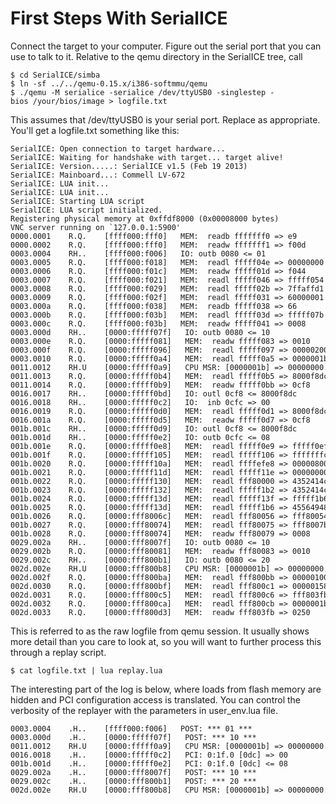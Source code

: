 # First Steps With SerialICE

Connect the target to your computer. Figure out the serial port that you
can use to talk to it. Relative to the qemu directory in the SerialICE
tree, call

    $ cd SerialICE/simba
    $ ln -sf ../../qemu-0.15.x/i386-softmmu/qemu
    $ ./qemu -M serialice -serialice /dev/ttyUSB0 -singlestep -bios /your/bios/image > logfile.txt

This assumes that /dev/ttyUSB0 is your serial port. Replace as
appropriate. You'll get a logfile.txt something like this:

    SerialICE: Open connection to target hardware...
    SerialICE: Waiting for handshake with target... target alive!
    SerialICE: Version.....: SerialICE v1.5 (Feb 19 2013)
    SerialICE: Mainboard...: Commell LV-672
    SerialICE: LUA init...
    SerialICE: LUA init...
    SerialICE: Starting LUA script
    SerialICE: LUA script initialized.
    Registering physical memory at 0xffdf8000 (0x00008000 bytes)
    VNC server running on `127.0.0.1:5900'
    0000.0001    R.Q.    [ffff000:fff0]   MEM:  readb fffffff0 => e9
    0000.0002    R.Q.    [ffff000:fff0]   MEM:  readw fffffff1 => f00d
    0003.0004    RH..    [ffff000:f006]   IO: outb 0080 <= 01
    0003.0005    R.Q.    [ffff000:f018]   MEM:  readl fffff04e => 00000000
    0003.0006    R.Q.    [ffff000:f01c]   MEM:  readw fffff01d => f044
    0003.0007    R.Q.    [ffff000:f021]   MEM:  readl fffff046 => fffff054
    0003.0008    R.Q.    [ffff000:f029]   MEM:  readl fffff02b => 7ffaffd1
    0003.0009    R.Q.    [ffff000:f02f]   MEM:  readl fffff031 => 60000001
    0003.000a    R.Q.    [ffff000:f038]   MEM:  readb fffff038 => 66
    0003.000b    R.Q.    [ffff000:f03b]   MEM:  readl fffff03d => fffff07b
    0003.000c    R.Q.    [ffff000:f03b]   MEM:  readw fffff041 => 0008
    0003.000d    RH..    [0000:fffff07f]   IO: outb 0080 <= 10
    0003.000e    R.Q.    [0000:fffff081]   MEM:  readw fffff083 => 0010
    0003.000f    R.Q.    [0000:fffff096]   MEM:  readl fffff097 => 00000200
    0003.0010    R.Q.    [0000:fffff0a4]   MEM:  readl fffff0a5 => 0000001b
    0011.0012    RH.U    [0000:fffff0a9]   CPU MSR: [0000001b] => 00000000.fee00900
    0011.0013    R.Q.    [0000:fffff0b4]   MEM:  readl fffff0b5 => 8000f8dc
    0011.0014    R.Q.    [0000:fffff0b9]   MEM:  readw fffff0bb => 0cf8
    0016.0017    RH..    [0000:fffff0bd]   IO: outl 0cf8 <= 8000f8dc
    0016.0018    RH..    [0000:fffff0c2]   IO:  inb 0cfc => 00
    0016.0019    R.Q.    [0000:fffff0d0]   MEM:  readl fffff0d1 => 8000f8dc
    0016.001a    R.Q.    [0000:fffff0d5]   MEM:  readw fffff0d7 => 0cf8
    001b.001c    RH..    [0000:fffff0d9]   IO: outl 0cf8 <= 8000f8dc
    001b.001d    RH..    [0000:fffff0e2]   IO: outb 0cfc <= 08
    001b.001e    R.Q.    [0000:fffff0e8]   MEM:  readl fffff0e9 => fffff0ef
    001b.001f    R.Q.    [0000:fffff105]   MEM:  readl fffff106 => fffffffc
    001b.0020    R.Q.    [0000:fffff10a]   MEM:  readl ffffefe8 => 00000800
    001b.0021    R.Q.    [0000:fffff11d]   MEM:  readl fffff11e => 00000000
    001b.0022    R.Q.    [0000:fffff130]   MEM:  readl fff80000 => 4352414c
    001b.0023    R.Q.    [0000:fffff132]   MEM:  readl fffff1b2 => 4352414c
    001b.0024    R.Q.    [0000:fffff13d]   MEM:  readl fffff13f => fffff1b6
    001b.0025    R.Q.    [0000:fffff13d]   MEM:  readl fffff1b6 => 45564948
    001b.0026    R.Q.    [0000:fff8006c]   MEM:  readl fff80056 => fff80054
    001b.0027    R.Q.    [0000:fff80074]   MEM:  readl fff80075 => fff8007b
    001b.0028    R.Q.    [0000:fff80074]   MEM:  readw fff80079 => 0008
    0029.002a    RH..    [0000:fff8007f]   IO: outb 0080 <= 10
    0029.002b    R.Q.    [0000:fff80081]   MEM:  readw fff80083 => 0010
    0029.002c    RH..    [0000:fff800b1]   IO: outb 0080 <= 20
    002d.002e    RH.U    [0000:fff800b8]   CPU MSR: [0000001b] => 00000000.fee00900
    002d.002f    R.Q.    [0000:fff800ba]   MEM:  readl fff800bb => 00000100
    002d.0030    R.Q.    [0000:fff800bf]   MEM:  readl fff800c1 => 00000158
    002d.0031    R.Q.    [0000:fff800c5]   MEM:  readl fff800c6 => fff803fb
    002d.0032    R.Q.    [0000:fff800ca]   MEM:  readl fff800cb => 0000001b
    002d.0033    R.Q.    [0000:fff800d3]   MEM:  readw fff803fb => 0250

This is referred to as the raw logfile from qemu session. It usually
shows more detail than you care to look at, so you will want to further
process this through a replay script.

    $ cat logfile.txt | lua replay.lua

The interesting part of the log is below, where loads from flash memory
are hidden and PCI configuration access is translated. You can control
the verbosity of the replayer with the parameters in user_env.lua file.

    0003.0004    .H..    [ffff000:f006]   POST: *** 01 ***
    0003.000d    .H..    [0000:fffff07f]   POST: *** 10 ***
    0011.0012    RH.U    [0000:fffff0a9]   CPU MSR: [0000001b] => 00000000.fee00900
    0016.0018    .H..    [0000:fffff0c2]   PCI: 0:1f.0 [0dc] => 00
    001b.001d    .H..    [0000:fffff0e2]   PCI: 0:1f.0 [0dc] <= 08
    0029.002a    .H..    [0000:fff8007f]   POST: *** 10 ***
    0029.002c    .H..    [0000:fff800b1]   POST: *** 20 ***
    002d.002e    RH.U    [0000:fff800b8]   CPU MSR: [0000001b] => 00000000.fee00900
